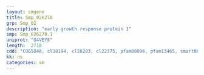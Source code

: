 ```yaml
---
layout: smgene
title: Smp_026270
grp: Smp_02
description: "early growth response protein 1"
smp: Smp_026270.1
uniprot: "G4VEY8"
length:  2718
cdd: "COG5048, cl18194, cl20203, cl22375, pfam00096, pfam13465, smart00355"
kk: ns
categories: sm
---
```

